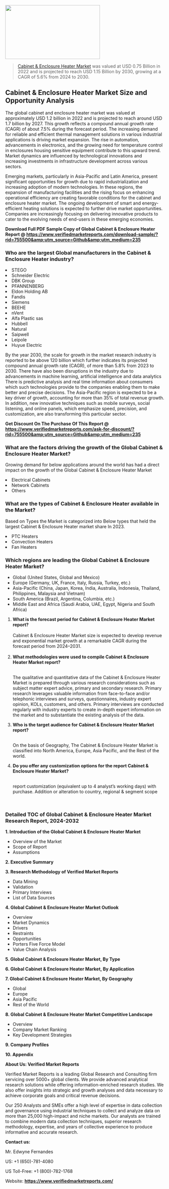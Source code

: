 <img src="https://ffe5etoiles.com/wp-content/uploads/2024/12/MST1-300x171.png" alt="" width="300" height="171" class="alignnone size-medium wp-image-20088" /><blockquote><p><p><a href="https://www.verifiedmarketreports.com/download-sample/?rid=755500&utm_source=Github&utm_medium=235" target="_blank">Cabinet & Enclosure Heater Market</a> was valued at USD 0.75 Billion in 2022 and is projected to reach USD 1.15 Billion by 2030, growing at a CAGR of 5.6% from 2024 to 2030.</p></blockquote><p><h2>Cabinet & Enclosure Heater Market Size and Opportunity Analysis</h2><p>The global cabinet and enclosure heater market was valued at approximately USD 1.2 billion in 2022 and is projected to reach around USD 1.7 billion by 2027. This growth reflects a compound annual growth rate (CAGR) of about 7.5% during the forecast period. The increasing demand for reliable and efficient thermal management solutions in various industrial applications is driving market expansion. The rise in automation, advancements in electronics, and the growing need for temperature control in enclosures housing sensitive equipment contribute to this upward trend. Market dynamics are influenced by technological innovations and increasing investments in infrastructure development across various sectors.</p><p>Emerging markets, particularly in Asia-Pacific and Latin America, present significant opportunities for growth due to rapid industrialization and increasing adoption of modern technologies. In these regions, the expansion of manufacturing facilities and the rising focus on enhancing operational efficiency are creating favorable conditions for the cabinet and enclosure heater market. The ongoing development of smart and energy-efficient heating solutions is expected to further drive market opportunities. Companies are increasingly focusing on delivering innovative products to cater to the evolving needs of end-users in these emerging economies.</p></p><p class=""><strong>Download Full PDF Sample Copy of Global Cabinet & Enclosure Heater Report @ <a href="https://www.verifiedmarketreports.com/download-sample/?rid=755500&amp;utm_source=Github&amp;utm_medium=235" target="_blank">https://www.verifiedmarketreports.com/download-sample/?rid=755500&amp;utm_source=Github&amp;utm_medium=235</a></strong></p><h3 id="" class="">Who are the largest Global manufacturers in the Cabinet & Enclosure Heater industry?</h3><p><li>STEGO</li><li> Schneider Electric</li><li> DBK Group</li><li> PFANNENBERG</li><li> Eldon Holding AB</li><li> Fandis</li><li> Siemens</li><li> BEEHE</li><li> nVent</li><li> Alfa Plastic sas</li><li> Hubbell</li><li> Natural</li><li> Saipwell</li><li> Leipole</li><li> Huyue Electric</li></p><div class=""><div class="" dir="" data-message-author-role="" data-message-id="" data-message-model-slug=""><div class=""><div class=""><div class=""><div class="" dir="" data-message-author-role="" data-message-id="" data-message-model-slug=""><div class=""><div class=""><p>By the year 2030, the scale for growth in the market research industry is reported to be above 120 billion which further indicates its projected compound annual growth rate (CAGR), of more than 5.8% from 2023 to 2030. There have also been disruptions in the industry due to advancements in machine learning, artificial intelligence and data analytics There is predictive analysis and real time information about consumers which such technologies provide to the companies enabling them to make better and precise decisions. The Asia-Pacific region is expected to be a key driver of growth, accounting for more than 35% of total revenue growth. In addition, new innovative techniques such as mobile surveys, social listening, and online panels, which emphasize speed, precision, and customization, are also transforming this particular sector.</p><p><strong>Get Discount On The Purchase Of This Report @&nbsp; <a href="https://www.verifiedmarketreports.com/ask-for-discount/?rid=755500&amp;utm_source=Github&amp;utm_medium=235" target="_blank">https://www.verifiedmarketreports.com/ask-for-discount/?rid=755500&amp;utm_source=Github&amp;utm_medium=235</a></strong></p></div></div></div></div></div></div></div></div><h3 id="" class="">What are the factors driving the growth of the Global Cabinet & Enclosure Heater Market?</h3><p id="" class="">Growing demand for below applications around the world has had a direct impact on the growth of the Global Cabinet & Enclosure Heater Market</p><p id="" class=""><li>Electrical Cabinets</li><li> Network Cabinets</li><li> Others</li></p><h3 id="" class="">What are the types of Cabinet & Enclosure Heater available in the Market?</h3><p id="" class="">Based on Types the Market is categorized into Below types that held the largest Cabinet & Enclosure Heater market share In 2023.</p><p id="" class=""><li>PTC Heaters</li><li> Convection Heaters</li><li> Fan Heaters</li></p><h3 id="" class="">Which regions are leading the Global Cabinet & Enclosure Heater Market?</h3><ul><li>Global (United States, Global and Mexico)</li><li>Europe (Germany, UK, France, Italy, Russia, Turkey, etc.)</li><li>Asia-Pacific (China, Japan, Korea, India, Australia, Indonesia, Thailand, Philippines, Malaysia and Vietnam)</li><li>South America (Brazil, Argentina, Columbia, etc.)</li><li>Middle East and Africa (Saudi Arabia, UAE, Egypt, Nigeria and South Africa)</li></ul><p><ol><li><strong>What is the forecast period for Cabinet & Enclosure Heater Market report?<br /></strong><br /><span data-sheets-root="1" data-sheets-value="{&quot;1&quot;:2,&quot;2&quot;:&quot;XXXX size is expected to develop revenue and exponential market growth at a remarkable CAGR during the forecast period from 2024&ndash;2030.&quot;}" data-sheets-userformat="{&quot;2&quot;:12674,&quot;4&quot;:{&quot;1&quot;:2,&quot;2&quot;:16776960},&quot;10&quot;:2,&quot;11&quot;:0,&quot;15&quot;:&quot;Arial&quot;,&quot;16&quot;:12}">Cabinet & Enclosure Heater Market size is expected to develop revenue and exponential market growth at a remarkable CAGR during the forecast period from 2024&ndash;2031.</span><br /><br /></li><li><strong>What methodologies were used to compile Cabinet & Enclosure Heater Market report?<br /><br /></strong><p>The qualitative and quantitative data of the&nbsp;Cabinet & Enclosure Heater Market is prepared through various research considerations such as subject matter expert advice, primary and secondary research. Primary research leverages valuable information from face-to-face and/or telephonic interviews and surveys, questionnaires, industry expert opinion, KOLs, customers, and others. Primary interviews are conducted regularly with industry experts to create in-depth expert information on the market and to substantiate the existing analysis of the data.&nbsp;</p></li><li><strong>Who is the target audience for Cabinet & Enclosure Heater Market report?<br /><br /></strong><p>On the basis of Geography, The&nbsp;Cabinet & Enclosure Heater Market is classified into North America, Europe, Asia Pacific, and the Rest of the world.</p></li><li><strong>Do you offer any customization options for the report Cabinet & Enclosure Heater Market?<br /><br /></strong><p>report customization (equivalent up to 4 analyst&rsquo;s working days) with purchase. Addition or alteration to country, regional &amp; segment scope</p><p>&nbsp;</p></li></ol></p><h3 id="" class="">Detailed TOC of Global Cabinet & Enclosure Heater Market Research Report, 2024-2032</h3><p id="" class=""><strong>1. Introduction of the Global Cabinet & Enclosure Heater Market</strong></p><ul><li>Overview of the Market</li><li>Scope of Report</li><li>Assumptions</li></ul><p id="" class=""><strong>2. Executive Summary</strong></p><p id="" class=""><strong>3. Research Methodology of&nbsp;Verified Market Reports</strong></p><ul><li>Data Mining</li><li>Validation</li><li>Primary Interviews</li><li>List of Data Sources</li></ul><p id="" class=""><strong>4. Global Cabinet & Enclosure Heater Market Outlook</strong></p><ul><li>Overview</li><li>Market Dynamics</li><li>Drivers</li><li>Restraints</li><li>Opportunities</li><li>Porters Five Force Model</li><li>Value Chain Analysis</li></ul><p id="" class=""><strong>5. Global Cabinet & Enclosure Heater Market, By&nbsp;Type</strong></p><p id="" class=""><strong>6. Global Cabinet & Enclosure Heater Market, By Application</strong></p><p id="" class=""><strong>7. Global Cabinet & Enclosure Heater Market, By Geography</strong></p><ul><li>Global</li><li>Europe</li><li>Asia Pacific</li><li>Rest of the World</li></ul><p id="" class=""><strong>8. Global Cabinet & Enclosure Heater Market Competitive Landscape</strong></p><ul><li>Overview</li><li>Company Market Ranking</li><li>Key Development Strategies</li></ul><p id="" class=""><strong>9. Company Profiles</strong></p><p id="" class=""><strong>10. Appendix</strong></p><p id="" class=""><strong>About Us: Verified Market Reports</strong></p><p id="" class="">Verified Market Reports is a leading Global Research and Consulting firm servicing over 5000+ global clients. We provide advanced analytical research solutions while offering information-enriched research studies. We also offer insights into strategic and growth analyses and data necessary to achieve corporate goals and critical revenue decisions.</p><p id="" class="">Our 250 Analysts and SMEs offer a high level of expertise in data collection and governance using industrial techniques to collect and analyze data on more than 25,000 high-impact and niche markets. Our analysts are trained to combine modern data collection techniques, superior research methodology, expertise, and years of collective experience to produce informative and accurate research.</p><p id="" class=""><strong>Contact us:</strong></p><p id="" class="">Mr. Edwyne Fernandes</p><p id="" class="">US: +1 (650)-781-4080</p><p id="" class="">US Toll-Free: +1 (800)-782-1768</p><p id="" class="">Website: <a target="" data-test-app-aware-link=""><strong>https://www.verifiedmarketreports.com/</strong></a></p>

